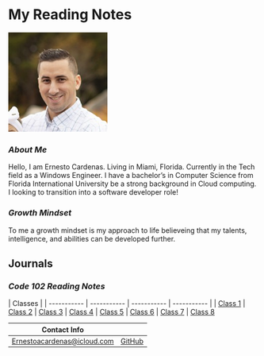 # **My Reading Notes**

![Me](profile_picture.jpg)

### *About Me*
Hello, I am Ernesto Cardenas. Living in Miami, Florida. Currently in the Tech field as a Windows Engineer. I have a bachelor’s in Computer Science from Florida International University be a strong background in Cloud computing. I looking to transition into a software developer role!

### *Growth Mindset*
To me a growth mindset is my approach to life believeing that my talents, intelligence, and abilities can be developed further. 


## **Journals**

### *Code 102 Reading Notes*

| Classes |
| ----------- | ----------- |  ----------- |  ----------- |
| [Class 1](Code102__Notes/class1.md) | [Class 2](Code102__Notes/class2.md) | [Class 3](Code102__Notes/class3.md) | [Class 4](Code102__Notes/class4.md) 
| [Class 5](Code102__Notes/class5.md) | [Class 6](Code102__Notes/class6.md) |	[Class 7](Code102__Notes/class7.md) | [Class 8](Code102__Notes/class8.md) 


|Contact Info|  |
--- | --- |
|Ernestoacardenas@icloud.com| [GitHub](https://github.com/ernestocardenas)|
